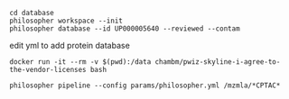 ```
cd database
philosopher workspace --init
philosopher database --id UP000005640 --reviewed --contam
```

edit yml to add protein database

```
docker run -it --rm -v $(pwd):/data chambm/pwiz-skyline-i-agree-to-the-vendor-licenses bash
```

```
philosopher pipeline --config params/philosopher.yml /mzmla/*CPTAC*
```